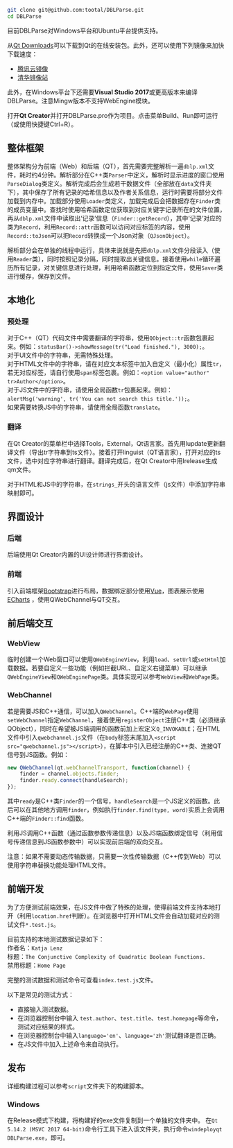 
```sh
git clone git@github.com:tootal/DBLParse.git
cd DBLParse
```

目前DBLParse对Windows平台和Ubuntu平台提供支持。

从[Qt Downloads](http://download.qt.io/official_releases/online_installers/)可以下载到Qt的在线安装包。此外，还可以使用下列镜像来加快下载速度：

* [腾讯云镜像](https://mirrors.cloud.tencent.com/qt/official_releases/online_installers/)
* [清华镜像站](https://mirrors.tuna.tsinghua.edu.cn/qt/official_releases/online_installers/)

此外，在Windows平台下还需要**Visual Studio 2017**或更高版本来编译DBLParse。注意Mingw版本不支持WebEngine模块。

打开**Qt Creator**并打开DBLParse.pro作为项目。点击菜单Build、Run即可运行（或使用快捷键Ctrl+R）。

## 整体框架
整体架构分为前端（Web）和后端（QT），首先需要完整解析一遍`dblp.xml`文件，耗时约4分钟。解析部分在C++类`Parser`中定义，解析时显示进度的窗口使用`ParseDialog`类定义。解析完成后会生成若干数据文件（全部放在`data`文件夹下），其中保存了所有记录的哈希信息以及作者关系信息，运行时需要将部分文件加载到内存中。加载部分使用`Loader`类定义，加载完成后会把数据存在`Finder`类的成员变量中。查找时使用哈希函数定位获取到对应关键字记录所在的文件位置，再从`dblp.xml`文件中读取出‘记录’信息（`Finder::getRecord`），其中‘记录’对应的类为`Record`，利用`Record::attr`函数可以访问对应标签的内容，使用`Record::toJson`可以把`Record`转换成一个Json对象（`QJsonObject`）。

解析部分会在单独的线程中运行，具体来说就是先把`dblp.xml`文件分段读入（使用`Reader`类），同时按照记录分隔，同时提取出关键信息。接着使用`while`循环遍历所有记录，对关键信息进行处理，利用哈希函数定位到指定文件，使用`Saver`类进行缓存，保存到文件。

## 本地化
### 预处理
对于C++（QT）代码文件中需要翻译的字符串，使用`QObject::tr`函数包裹起来。例如：`statusBar()->showMessage(tr("Load finished."), 3000);`。  
对于UI文件中的字符串，无需特殊处理。  
对于HTML文件中的字符串，请在对应文本标签中加入自定义（最小化）属性`tr`，若无对应标签，请自行使用`span`标签包裹。例如：`<option value="author" tr>Author</option>`。  
对于JS文件中的字符串，请使用全局函数`tr`包裹起来。例如：`alertMsg('warning', tr('You can not search this title.'));`。  
如果需要转换JS中的字符串，请使用全局函数`translate`。

### 翻译
在Qt Creator的菜单栏中选择Tools，External，Qt语言家。首先用lupdate更新翻译文件（导出tr字符串到ts文件）。接着打开linguist（QT语言家），打开对应的ts文件，选中对应字符串进行翻译。翻译完成后，在Qt Creator中用lrelease生成qm文件。

对于HTML和JS中的字符串，在`strings_`开头的语言文件（js文件）中添加字符串映射即可。

## 界面设计
### 后端
后端使用Qt Creator内置的UI设计师进行界面设计。

### 前端
引入前端框架[Bootstrap](https://getbootstrap.com/)进行布局，数据绑定部分使用[Vue](https://vuejs.org/)，图表展示使用[ECharts](https://echarts.apache.org) ，使用QWebChannel与QT交互。

## 前后端交互
### WebView
临时创建一个Web窗口可以使用`QWebEngineView`，利用`load`、`setUrl`或`setHtml`加载数据。若要自定义一些功能（例如拦截URL、自定义右键菜单）可以继承`QWebEngineView`和`QWebEnginePage`类。具体实现可以参考`WebView`和`WebPage`类。

### WebChannel
若是需要JS和C++通信，可以加入`QWebChannel`。C++端的`WebPage`使用`setWebChannel`指定`WebChannel`，接着使用`registerObject`注册C++类（必须继承QObject），同时在希望被JS端调用的函数前加上宏定义`Q_INVOKABLE`；在HTML文件中引入`qwebchannel.js`文件（在`body`标签末尾加入`<script src="qwebchannel.js"></script>`），在脚本中引入已经注册的C++类、连接QT信号到JS函数。例如：

```js
new QWebChannel(qt.webChannelTransport, function(channel) {
    finder = channel.objects.finder;
    finder.ready.connect(handleSearch);
});
```

其中`ready`是C++类`Finder`的一个信号，`handleSearch`是一个JS定义的函数。此后可以在其他地方调用`finder`，例如执行`finder.find(type, word)`实质上会调用C++端的`Finder::find`函数。

利用JS调用C++函数（通过函数参数传递信息）以及JS端函数绑定信号（利用信号传递信息到JS函数参数中）可以实现前后端的双向交互。  

注意：如果不需要动态传输数据，只需要一次性传输数据（C++传到Web）可以使用字符串替换功能处理HTML文件。

## 前端开发
为了方便测试前端效果，在JS文件中做了特殊的处理，使得前端文件支持本地打开（利用`location.href`判断）。在浏览器中打开HTML文件会自动加载对应的测试文件`*.test.js`。    

目前支持的本地测试数据记录如下：    
作者名：`Katja Lenz`    
标题：`The Conjunctive Complexity of Quadratic Boolean Functions.`    
禁用标题：`Home Page`  

完整的测试数据和测试命令可查看`index.test.js`文件。

以下是常见的测试方式：  

* 直接输入测试数据。
* 在浏览器控制台中输入 `test.author`、`test.title`、`test.homepage`等命令，测试对应结果的样式。  
* 在浏览器控制台中输入`language='en'`、`language='zh'`测试翻译是否正确。  
* 在JS文件中加入上述命令来自动执行。

## 发布
详细构建过程可以参考`script`文件夹下的构建脚本。
### Windows
在Release模式下构建，将构建好的exe文件复制到一个单独的文件夹中。
在`Qt 5.14.2 (MSVC 2017 64-bit)`命令行工具下进入该文件夹，执行命令`windeployqt DBLParse.exe`，即可。

